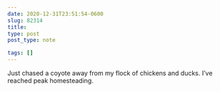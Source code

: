 ```yaml
---
date: 2020-12-31T23:51:54-0600
slug: 82314
title: 
type: post
post_type: note

tags: []
---
```

Just chased a coyote away from my flock of chickens and ducks. I’ve reached peak homesteading.



